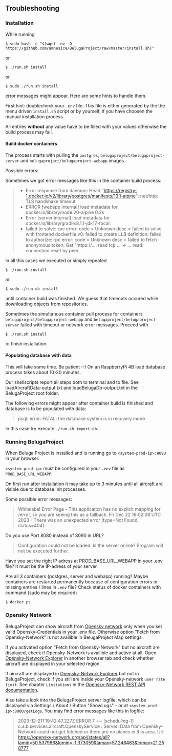 ## Troubleshooting

### Installation

While running

```
$ sudo bash -c "$(wget -nv -O - https://github.com/amnesica/BelugaProject/raw/master/install.sh)"
```

or

```
$ ./run.sh install
```

or

```
$ sudo ./run.sh install
```

error messages might appear. Here are some hints to handle them.

First hint: doublecheck your `.env` file. This file is either generated by the the menu driven `install.sh` script or by yourself, if you have choosen the manual installation process.

All entries **without** any value have to be filled with your values otherwise the build process may fail.

#### Build docker containers

The process starts with pulling the `postgres`, `belugaproject/belugaproject-server` and `belugaproject/belugaproject-webapp` images.

Possible errors:

Sometimes we got error messages like this in the container build process:

> - Error response from daemon: Head "https://registry-1.docker.io/v2/library/postgres/manifests/13.1-alpine": net/http: TLS handshake timeout
> - ERROR [webapp internal] load metadata for docker.io/library/node:20-alpine 0.2s
> - Error [server internal] load metadata for docker.io/library/gradle:8.1.1-jdk17-focal:
> - failed to solve: rpc error: code = Unknown desc = failed to solve with frontend dockerfile.v0: failed to create LLB definition: failed to authorize: rpc error: code = Unknown desc = failed to fetch anonymous token: Get "https://...: read tcp ... -> ... read: connection reset by peer

In all this cases we executed or simply repeated

```
$ ./run.sh install
```

or

```
$ sudo ./run.sh install
```

until container build was finished. We guess that timeouts occured while downloading objects from repositories.

Sometimes the simultanous container pull process for containers `belugaproject/belugaproject-webapp` and `belugaproject/belugaproject-server` failed with timeout or network error messages. Proceed with

```
$ ./run.sh install
```

to finish installation.

#### Populating database with data

This will take some time. Be patient :-) On an RaspberryPi 4B load database process takes about 10-20 minutes.

Our shellscripts report all steps both to terminal and to file. See loadAircraftData-output.txt and loadBelugaDb-output.txt in the BelugaProject root folder.

The following errors might appear after container build is finished and database is to be populated with data:

> psql: error: FATAL: the database system is in recovery mode

In this case try execute `./run.sh import-db`.

### Running BelugaProject

When Beluga Project is installed and is running go to `<system-prod-ip>:8090` in your browser.

`<system-prod-ip>` must be configured in your `.env` file as `PROD_BASE_URL_WEBAPP`.

On first run after installation it may take up to 3 minutes until all aircraft are visible due to database init processes.

Some possible error messages:

> Whitelabel Error Page - This application has no explicit mapping for /error, so you are seeing this as a fallback. Fri Dec 22 16:02:08 UTC 2023 - There was an unexpected error (type=Not Found, status=404).

Do you use Port 8080 instead of 8090 in URL?

> Configuration could not be loaded. Is the server online? Program will not be executed further.

Have you set the right IP adress at PROD_BASE_URL_WEBAPP in your .env file? It must be the IP-adress of your server.

Are all 3 containers (postgres, server and webapp) running? Maybe containers are restarted permanently because of configuration errors or missing entries / lines in `.env` file?
Check status of docker containers with command (sudo may be required)

```
$ docker ps
```

### Opensky Network

BelugaProject can show aircraft from [Opensky network](https://opensky-network.org/) only when you set valid Opensky-Credentials in your .env file. Otherwise option "Fetch from Opensky-Network" is not availible in BelugaProject Map settings.

If you activated option "Fetch from Opensky-Network" but no aircraft are displayed, check if Opensky-Network is availible and active at all. Open [Opensky-Network Explorer](https://opensky-network.org/network/explorer) in another browser tab and check whether aircraft are displayed in your selected region.

If aircraft are displayed in [Opensky-Network Explorer](https://opensky-network.org/network/explorer) but not in BelugaProject, check if you still are inside your Opensky-network `user rate limit`. See chapter `Limitations` in the [Opensky-Network REST API documentation](https://openskynetwork.github.io/opensky-api/rest.html).

Also take a look into the BelugaProject server logfile, which can be displayed via Settings / About / Button "ShowLogs" - or at `<system-prod-ip>:8080/getLogs`. You may find error messages like this in logfile:

> 2023-12-21T19:42:47.227Z ERROR 7 --- [scheduling-1] c.a.b.services.aircraft.OpenskyService : Server: Data from Opensky-Network could not get fetched or there are no planes in this area. Url: https://opensky-network.org/api/states/all?lamin=50.537986&lomin=-1.373059&lamax=57.246463&lomax=21.258777
